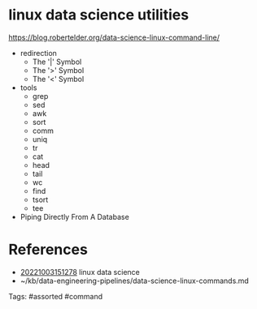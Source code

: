# linux data science utilities
https://blog.robertelder.org/data-science-linux-command-line/
- redirection
  - The '|' Symbol
  - The '>' Symbol
  - The '<' Symbol
- tools
  - grep
  - sed
  - awk
  - sort
  - comm
  - uniq
  - tr
  - cat
  - head
  - tail
  - wc
  - find
  - tsort
  - tee
- Piping Directly From A Database

# References
- [20221003151278](/zet/20221003151278/README.md) linux data science
- ~/kb/data-engineering-pipelines/data-science-linux-commands.md

Tags:
    #assorted #command
